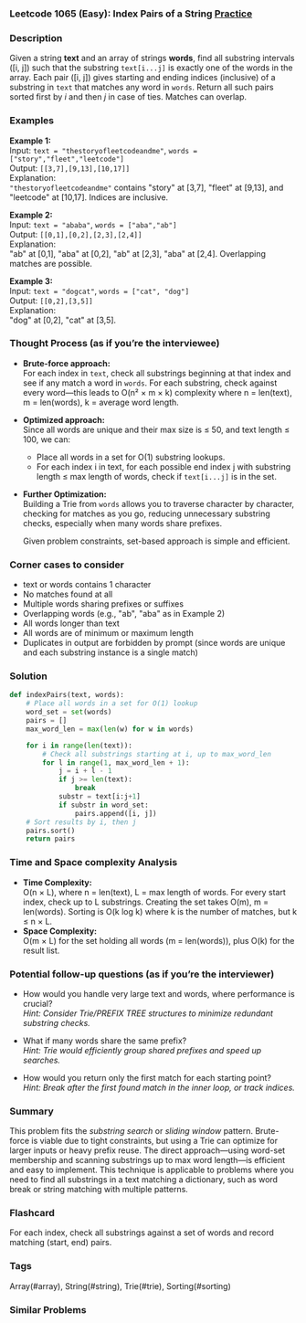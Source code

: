 ### Leetcode 1065 (Easy): Index Pairs of a String [Practice](https://leetcode.com/problems/index-pairs-of-a-string)

### Description  
Given a string **text** and an array of strings **words**, find all substring intervals \([i, j]\) such that the substring `text[i...j]` is exactly one of the words in the array. Each pair \([i, j]\) gives starting and ending indices (inclusive) of a substring in `text` that matches any word in `words`. Return all such pairs sorted first by *i* and then *j* in case of ties. Matches can overlap.

### Examples  

**Example 1:**  
Input: `text = "thestoryofleetcodeandme"`, `words = ["story","fleet","leetcode"]`  
Output: `[[3,7],[9,13],[10,17]]`  
Explanation:  
`"thestoryofleetcodeandme"` contains "story" at [3,7], "fleet" at [9,13], and "leetcode" at [10,17]. Indices are inclusive.

**Example 2:**  
Input: `text = "ababa"`, `words = ["aba","ab"]`  
Output: `[[0,1],[0,2],[2,3],[2,4]]`  
Explanation:  
"ab" at [0,1], "aba" at [0,2], "ab" at [2,3], "aba" at [2,4]. Overlapping matches are possible.

**Example 3:**  
Input: `text = "dogcat"`, `words = ["cat", "dog"]`  
Output: `[[0,2],[3,5]]`  
Explanation:  
"dog" at [0,2], "cat" at [3,5].

### Thought Process (as if you’re the interviewee)  
- **Brute-force approach:**  
  For each index in `text`, check all substrings beginning at that index and see if any match a word in `words`. For each substring, check against every word—this leads to O(n² × m × k) complexity where n = len(text), m = len(words), k = average word length.  
- **Optimized approach:**  
  Since all words are unique and their max size is ≤ 50, and text length ≤ 100, we can:  
  - Place all words in a set for O(1) substring lookups.
  - For each index i in text, for each possible end index j with substring length ≤ max length of words, check if `text[i...j]` is in the set.
- **Further Optimization:**  
  Building a Trie from `words` allows you to traverse character by character, checking for matches as you go, reducing unnecessary substring checks, especially when many words share prefixes.

  Given problem constraints, set-based approach is simple and efficient.

### Corner cases to consider  
- text or words contains 1 character  
- No matches found at all  
- Multiple words sharing prefixes or suffixes  
- Overlapping words (e.g., "ab", "aba" as in Example 2)  
- All words longer than text  
- All words are of minimum or maximum length  
- Duplicates in output are forbidden by prompt (since words are unique and each substring instance is a single match)

### Solution

```python
def indexPairs(text, words):
    # Place all words in a set for O(1) lookup
    word_set = set(words)
    pairs = []
    max_word_len = max(len(w) for w in words)

    for i in range(len(text)):
        # Check all substrings starting at i, up to max_word_len
        for l in range(1, max_word_len + 1):
            j = i + l - 1
            if j >= len(text):
                break
            substr = text[i:j+1]
            if substr in word_set:
                pairs.append([i, j])
    # Sort results by i, then j
    pairs.sort()
    return pairs
```

### Time and Space complexity Analysis  

- **Time Complexity:**  
  O(n × L), where n = len(text), L = max length of words. For every start index, check up to L substrings. Creating the set takes O(m), m = len(words). Sorting is O(k log k) where k is the number of matches, but k ≤ n × L.
- **Space Complexity:**  
  O(m × L) for the set holding all words (m = len(words)), plus O(k) for the result list.

### Potential follow-up questions (as if you’re the interviewer)  

- How would you handle very large text and words, where performance is crucial?  
  *Hint: Consider Trie/PREFIX TREE structures to minimize redundant substring checks.*

- What if many words share the same prefix?  
  *Hint: Trie would efficiently group shared prefixes and speed up searches.*

- How would you return only the first match for each starting point?  
  *Hint: Break after the first found match in the inner loop, or track indices.*

### Summary
This problem fits the *substring search* or *sliding window* pattern. Brute-force is viable due to tight constraints, but using a Trie can optimize for larger inputs or heavy prefix reuse. The direct approach—using word-set membership and scanning substrings up to max word length—is efficient and easy to implement. This technique is applicable to problems where you need to find all substrings in a text matching a dictionary, such as word break or string matching with multiple patterns.


### Flashcard
For each index, check all substrings against a set of words and record matching (start, end) pairs.

### Tags
Array(#array), String(#string), Trie(#trie), Sorting(#sorting)

### Similar Problems
